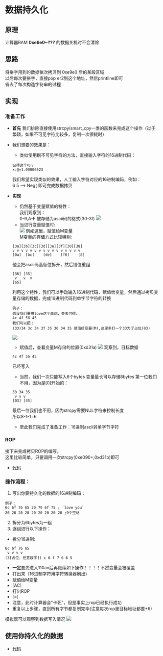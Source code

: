 # 数据持久化


## 原理
计算器RAM **0xe9e0~???** 的数据关机时不会清除

## 思路
将拼字用到的数据依次拷贝到 0xe9e0 后的某段区域  
以后每次要拼字，直接pop er2到这个地址，然后printline即可  
省去了每次构造字符串的过程

## 实现
### 准备工作
- **首先** 我们排除直接使用strcpy/smart_cpy一类的函数来完成这个操作（过于繁琐，如果不可见字符比较多，复制一次很耗时）
- 我们想要的效果是：
    - 类似使用刷不可见字符的方法，直接输入字符的16进制代码：
    ```
    记得这个吗？
    x:@=1.00006523
    ```
    我们希望实现类似的效果，人工输入字符对应的16进制编码，例如：  
    6 5 --> Neg( 即可完成数据拷贝  
- **实现** 
    - 仍然基于变量赋值的特性：  
    我们观察到：  
    0-9,A-F 被存储为ascii码的格式(30-3f)
    ![](1.png)
    - 当进行变量赋值时:  
    ![](2.png)
    例如这里，赋值给M变量  
    M变量的存储方式比较特别:  
    ```
    [3a][3b][3c][3d][3e][3f][30][38]
    v v v v v v v v v v v v v v v v
    [0a]  [bc]    [de]    [f0]    [8]
    ```
    他会把ascii码高低位拆开，然后错位重组  
    ```
    [36] [35]
     v   v  v
    [65]
    ```
    利用这个特性，我们可以手动输入16进制代码，赋值给变量，然后通过拷贝变量存储的数据，完成16进制代码到单字节字符的转换  
    ```
    例子：
    假设我们要拼love这个单词，查表可得:
    4c 4f 56 45
    我们可以把：
    (33)34 3c 34 3f 35 36 34 35 赋值给变量(M),这里多打一个33为了占位(03)
    ```
    ![](3.png)
    - 赋值后，查看变量M存储的位置(0xd31a)
    ![](4.png)
    观察到，目标数据
    ```
    4c 4f 56 45
    ```
    已经写入
    
    - 当然，我们一次只能写入6个bytes
    变量最长可以存储8bytes
    第一位我们不用，因为是[0]开始的：
    ```
    33 34 35
     v v v
    [03] [45]
    ```
    最后一位我们也不用，因为strcpy需要NUL字符来控制长度  
    所以8-1-1=6
    - 至此我们完成了准备工作：16进制ascii转单字节字符
### ROP
接下来完成拷贝ROP的编写。  
这里比较简单，只要调用一次strcpy(0xe090+,0xd31b)即可  
- [代码](./data.asm)

### 操作流程：
1. 写出你要持久化的数据的16进制编码：
```
例子：
6c 6f 76 65 20 79 6f 75 ; `love you`
20 20 20 20 20 20 20 20 20 ;9个空格
```
2. 拆分为6bytes为一组
3. 逐组进行以下操作：
- 拆分16进制:
```
6c 6f 76 65
 v v v v 
(3[占位，任意数字]) c 6 f 7 6 6 5
```
- **一定**要先进入110an后再继续如下操作！！！！不然变量会被覆盖
- 打出来（16进制字符用字符转换器刷出)
- 赋值给M变量
- [AC]
- 打出ROP
- [=]
- 注意，此时计算器会"卡死"，但是事实上rop已经执行成功
- 重复以上步骤，直到所有字节都复制完毕(注意每次rop里目标地址都要+6)

模拟器可以观察到数据写入情况
![](5.png)
## 使用你持久化的数据
- [代码](./data_print.asm)
